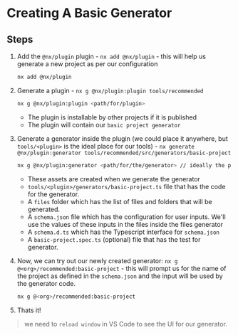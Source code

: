 # Creating A Basic Generator

## Steps
1. Add the `@nx/plugin` plugin - `nx add @nx/plugin` - this will help us generate a new project as per our configuration
    
    ```sh
    nx add @nx/plugin
    ```
1. Generate a plugin - `nx g @nx/plugin:plugin tools/recommended`
    
    ```sh
    nx g @nx/plugin:plugin <path/for/plugin>
    ```

    - The plugin is installable by other projects if it is published
    - The plugin will contain our `basic project generator`
1. Generate a generator inside the plugin (we could place it anywhere, but `tools/<plugin>` is the ideal place for our tools) - `nx generate @nx/plugin:generator tools/recommended/src/generators/basic-project`

    ```sh
    nx g @nx/plugin:generator <path/for/the/generator> // ideally the plugin-path + the src/generators/<generator-folder-name>
    ```
    - These assets are created when we generate the generator 
    - `tools/<plugin>/generators/basic-project.ts` file that has the code for the generator.
    - A `files` folder which has the list of files and folders that will be generated.
    - A `schema.json` file which has the configuration for user inputs.  We'll use the values of these inputs in the files inside the files generator
    - A `schema.d.ts` which has the Typescript interface for `schema.json` 
    - A `basic-project.spec.ts` (optional) file that has the test for generator.
1. Now, we can try out our newly created generator: `nx g @<org>/recommended:basic-project` - this will prompt us for the name of the project as defined in the `schema.json` and the input will be used by the generator code.

    ```sh
    nx g @<org>/recommended:basic-project
    ```
1. Thats it!
> we need to `reload window` in VS Code to see the UI for our generator.

 